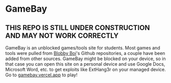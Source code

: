 # GameBay
##  THIS REPO IS STILL UNDER CONSTRUCTION AND MAY NOT WORK CORRECTLY

GameBay is an unblocked games/tools site for students. Most games and tools were pulled from [Blobby Boi](https://github.com/Blobby-Boi)'s Github repositories, a couple have been added from other sources. GameBay might be blocked on your device, so in that case you can open this site on a personal device and use Google Docs, Microsoft Word, etc. to get exploits like ExtHang3r on your managed device. Go to [gamebay.vercel.app](https://gamebay.vercel.app) to play!
